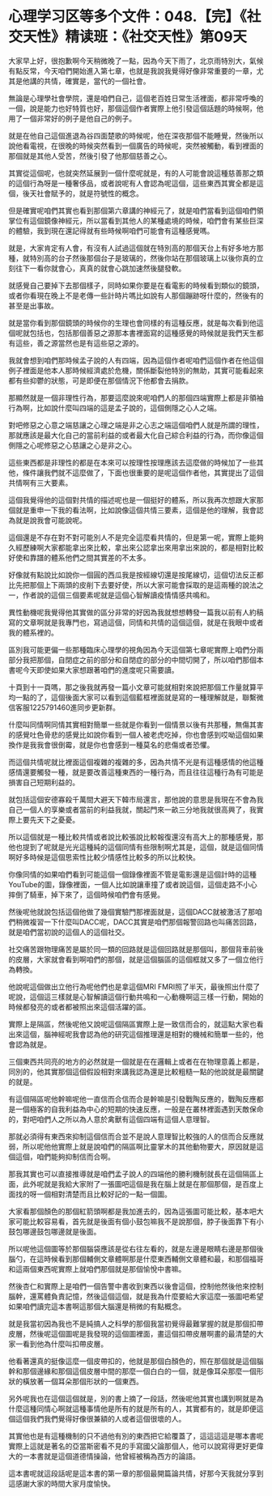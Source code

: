 # 心理学习区等多个文件：048.【完】《社交天性》精读班：《社交天性》第09天

大家早上好，很抱歉啊今天稍微晚了一點，因為今天下雨了，北京雨特別大，氣候有點反常，今天咱們開始進入第七章，也就是我說我覺得好像非常重要的一章，尤其是他講的共情，確實是，當代的一個社會。

無論是心理學社會學院，還是咱們自己，這個老百姓日常生活裡面，都非常呼喚的一個，說是能力也好特質也好，那個這個作者實際上他引發這個話題的時候啊，他用了一個非常好的例子是他自己的例子。

就是在他自己這個進退為谷四面楚歌的時候呢，他在深夜那個不能睡覺，然後所以說他看電視，在很晚的時候突然看到一個廣告的時候呢，突然被觸動，看到裡面的那個就是其他人受苦，然後引發了他那個慈善之心。

其實從這個呢，也就突然延展到一個什麼呢就是，有的人可能會說這種慈善那之類的這個行為呀是一種奢侈品，或者說呢有人會認為呢這個，這些東西其實全都是這個，後天社會賦予的，就是符號性的概念。

但是確實呢咱們其實也看到那個第六章講的神經元了，就是咱們當看到這個咱們領掌位有這個鏡像神經元，所以當看到其他人的某種處境的時候，咱們會有某些巨深的體驗，我到現在還記得就有些時候啊咱們可能會有這種感覺嗎。

就是，大家肯定有人會，有沒有人試過這個就在特別高的那個天台上有好多地方那種，就特別高的台子然後那個台子是玻璃的，然後你站在那個玻璃上以後你真的立刻往下一看你就會心，真真的就會心跳加速然後腿發軟。

就感覺自己要掉下去那個樣子，同時如果你要是在看電影的時候看到類似的鏡頭，或者你看現在晚上不是老傳一些計時片嗎比如說有人那個蹦跡呀什麼的，然後有的甚至是出事故。

就是當你看到那個鏡頭的時候你的生理也會同樣的有這種反應，就是每次看到他這個呢就包括也，包括那個善惡之源那本書裡面寫的這種感覺的時候就是我們天生都有這些，善之源當然也是有這些惡之源的。

我就會想到咱們那時候孟子說的人有四端，因為這個作者呢咱們這個作者在他這個例子裡面是他本人那時候經濟處於危機，關係斷裂他特別的無助，其實可能看起來都有些抑鬱的狀態，可是即便在那個情況下他都會去捐款。

那顯然就是一個非理性行為，那要這麼說來呢咱們人的那個四端實際上都是非領袖行為啊，比如說什麼叫四端的這是孟子說的，這個側隱之心人之端。

對吧修惡之心意之端慈讓之心理之端是非之心志之端這個咱們人就是所謂的理性，那就應該是最大化自己的當前利益的或者最大化自己綜合利益的行為，而你像這個側隱之心呢修惡之心慈讓之心是非之心。

這些東西都是非理性的都是在本來可以按理性按理應該去這麼做的時候加了一些其他，條件讓我們就不這麼做了，下面也很重要的是呢這個作者他，其實提出了這個共情啊有三大要素。

這個我覺得他的這個對共情的描述呢也是一個挺好的體系，所以我再次想跟大家那個就是重申一下我的看法啊，比如說像這個共情三要素，這個是他的理解，我會認為就是說我會可能說呢。

這個還是不存在對不對可能別人不是完全這麼看共情的，但是第一呢，實際上能夠久經歷練啊大家都能拿出來比較，拿出來公認拿出來用拿出來說的，都是相對比較好使和靠譜的體系他們之間其實差的不太多。

好像就有點說比如說你一個圓的西瓜我是按經線切還是按尾線切，這個切法反正都比先把那個上下兩頭的皮削下去要好使，所以大家可能會採取的是這兩種的說法之一，作者說的這個三個要素呢就是這個心智解讀疫情情感共鳴和。

異性動機呢我覺得他其實做的區分非常的好因為我就想想轉發一篇我以前有人約稿寫的文章啊就是我專門也，寫過這個，同情和共情的這個這個，就是在我眼中或者我的體系裡的。

區別我可能更偏一些那種臨床心理學的視角因為今天這個第七章呢實際上咱們分兩部分我把那個，自閉症之前的部分和自閉症的部分的中間切開了，所以咱們那個本書呢今天即使如果大家想跟著咱們的進度呢只需要讀。

十頁到十一頁嗎，那之後我就再發一篇小文章可能就相對來說把那個工作量就算平均一點的了，這個後面大家可以看到這個藍框裡面就是寫的一種理解就是，聯繫微信客服1225791460進同步更新群。

什麼叫同情啊同情其實相對簡單一些就是你看到一個情景以後有共那種，無傷其害的感覺吐色骨悲的感覺比如說你看到一個人被老虎吃掉，你也會感到哎呦這個如果換作是我我會很倒霉，就是你也會感到一種莫名的悲傷或者恐懼。

而這個共情呢就比裡面這個複雜的複雜的多，因為共情不光是有這種感情的他這種感情還要觸發一種，就是要改善這種東西的一種行為，而且往往這種行為有可能是損害自己短期利益的。

就包括這個安德寡殺千萬間大避天下韓市局還言，那他說的意思是我現在不會為我自己一個人的享樂或者當前的利益我就，關起門來一畝三分地我就很高興了，我實際上要先天下之憂憂。

所以這個就是一種比較共情或者說比較張說比較報復還沒有高大上的那種感覺，那他也提到了呢就是光光這種純的這個同情有些限制啊尤其是，這個，就是這個同情啊好多時候是這個思索性比較少情感性比較多的所以比較快。

你像同情的如果咱們看到可能這個一個錄像裡面不管是電影還是這個計時的這種YouTube的圖，錄像裡面，一個人比如說讓車撞了或者說這個，這個走路不小心摔倒了騎車，掉下來了，這個時候咱們會有感覺。

然後呢他就說包括這個他做了幾個實驗門那裡面就是，這個DACC就被激活了那咱們稍微複習一下什麼叫DACC呢，DACC其實是咱們那個報警回路也叫痛苦回路，就是咱們當初說的這個人的這個社交。

社交痛苦跟物理痛苦是屬於同一類的回路就是這個回路就是那個叫，那個背車前後的皮層，大家就會看到啊咱們的那個，就是這個腦區的這個框就又多了一個立他行為轉換。

他說呢這個做出立他行為呢他們也是拿這個MRI FMRI照了半天，最後照出什麼了呢說，這個這三樣就是心智解讀這個行動共鳴和一心動機啊這三樣一行動，開始的時候都發亮的或者都被照出來這個活躍的區。

實際上是隔區，然後呢他又說呢這個隔區實際上是一致信而合的，就這點大家也看出來這個，腦神經呢我會認為他的研究這個推理還是相對的機械和簡單一些的，他會認為就是。

三個東西共同亮的地方的必然就是一個就是在在邏輯上或者在在物理意義上都是，同別的，他其實那個這個假設相對來講我認為還是比較粗糙一點的他說就是最關鍵的就是。

有這個隔區呢他幹嘛呢他一直信而合信而合是幹嘛是引發戰陶反應的，戰陶反應都是一個極客的自我利益為中心的短期的快速反應，一般是在叢林裡面遇到天敵保命的，對吧咱們人之所以為人意於禽獸有這個四端有這個人意理智。

那就必須得有東西來抑制這個信而合並不是說人意理智比較強的人的信而合反應就弱，所以呢他他實際上就是說咱們的隔區啊比靈掌木的其他動物要大，原因就是這個這個，咱們能夠抑制信而合啊。

那我其實也可以直接推導就是咱們孟子說人的四端他的勝利機制就長在這個隔區上面，此外呢就是我給大家附了一張圖吧這個是我在腦上就是在那個那個，是百度上面找的呀一個相對清楚而且比較好記的一點一個圖。

大家看那個顏色的那個紅箭頭啊都是我加進去的，因為這張圖可能比較，基本吧大家可能比較容易看，首先就是後面有個小鼓包嘛我不是說那個，脖子後面靠下有小鼓包哪邊鼓包哪邊就是後面。

所以呢他這個圖等於那個腦袋應該是從右往左看的，就是左邊是眼睛右邊是那個後腦勺，在這時候看到那個輔側文章體啊那是什麼東西輔側文章體和最，和那個福哥和這兩個東西呢實際上就咱們那個就是那個愉悅中書嘛。

然後杏仁和實際上是咱們一個告警中書收到東西以後會這個，控制他然後他來控制腦幹，還罵體負責記憶，然後這個這個，就是我為什麼要給大家這麼一張圖吧希望如果咱們讀完這本書啊這那個大腦還是稍微的有點概念。

就是我當初因為我也不是純搞人之科學的那個我當初覺得最難掌握的就是那個扣帶皮層，然後呢這個圖呢是我發現的這個圖裡面，畫這個扣帶皮層啊畫的最清楚的大家一看到他為什麼叫扣帶皮層。

他看著還真的挺像這麼一個皮帶扣的，他就是那個白顏色的，照在那個就是這個腦幹和那個邊緣和那個這個皮層中間的那麼一個白白的一個，就是像耳朵那麼一個形狀的橫放著一個耳朵那個形狀的一個東西。

另外呢我也在這個這個就是，別的書上摘了一段話，然後呢他其實也講到啊就是為什麼這種同情心啊就這種事情他是所有的就是所有的人，其實都有的，就是即便這個這個我們我們覺得好像很兼額的人或者這個很壞的人。

其實他也是有這種機制的只不過他有別的東西把它給覆蓋了，這這這這是哪本書呢實際上這就是著名的亞當斯密看不見的手寫國父論那個人，他可以說寫得更好更偉大的一本書就是這個道德情操論，他曾經被稱為西方的論語。

這本書呢就這段話呢是這本書的第一章的那個最開篇論共情，好那今天我就分享到這感謝大家的時間大家月度愉快。